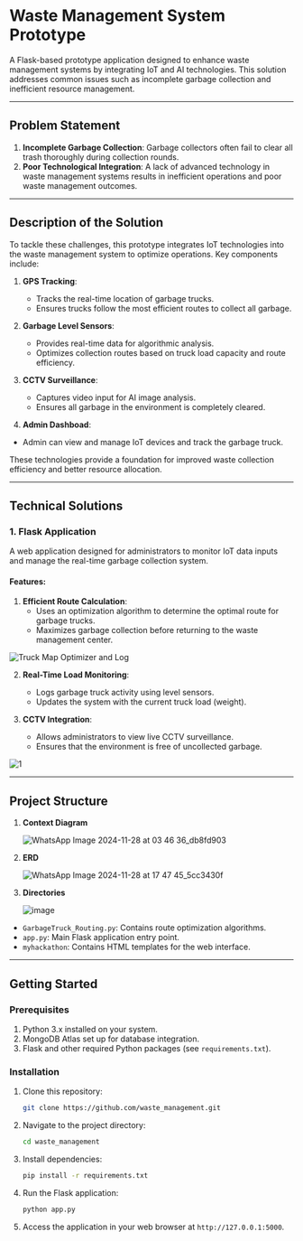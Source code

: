 # Waste Management System Prototype

A Flask-based prototype application designed to enhance waste management systems by integrating IoT and AI technologies. This solution addresses common issues such as incomplete garbage collection and inefficient resource management.

---

## Problem Statement

1. **Incomplete Garbage Collection**: Garbage collectors often fail to clear all trash thoroughly during collection rounds.
2. **Poor Technological Integration**: A lack of advanced technology in waste management systems results in inefficient operations and poor waste management outcomes.

---

## Description of the Solution

To tackle these challenges, this prototype integrates IoT technologies into the waste management system to optimize operations. Key components include:

1. **GPS Tracking**:
   - Tracks the real-time location of garbage trucks.
   - Ensures trucks follow the most efficient routes to collect all garbage.

2. **Garbage Level Sensors**:
   - Provides real-time data for algorithmic analysis.
   - Optimizes collection routes based on truck load capacity and route efficiency.

3. **CCTV Surveillance**:
   - Captures video input for AI image analysis.
   - Ensures all garbage in the environment is completely cleared.
  
 4. **Admin Dashboad**:
 - Admin can view and manage IoT devices and track the garbage truck.

These technologies provide a foundation for improved waste collection efficiency and better resource allocation.

---

## Technical Solutions

### 1. Flask Application
A web application designed for administrators to monitor IoT data inputs and manage the real-time garbage collection system.

#### Features:
1. **Efficient Route Calculation**:
   - Uses an optimization algorithm to determine the optimal route for garbage trucks.
   - Maximizes garbage collection before returning to the waste management center.
   
  ![Truck Map Optimizer and Log](https://github.com/user-attachments/assets/db8742ce-bcbd-4141-bc89-d7cd5b5b06a4)

2. **Real-Time Load Monitoring**:
   - Logs garbage truck activity using level sensors.
   - Updates the system with the current truck load (weight).

3. **CCTV Integration**:
   - Allows administrators to view live CCTV surveillance.
   - Ensures that the environment is free of uncollected garbage.
     
  ![1](https://github.com/user-attachments/assets/be1ea62b-e36c-4fa9-83fd-63ed5de0ec48)


---

## Project Structure
1. **Context Diagram**
   
   ![WhatsApp Image 2024-11-28 at 03 46 36_db8fd903](https://github.com/user-attachments/assets/325d8ad0-4f83-40f4-ad6f-0163ef1fbce5)
   
2. **ERD**
   
   ![WhatsApp Image 2024-11-28 at 17 47 45_5cc3430f](https://github.com/user-attachments/assets/a7f0d83b-c6dc-4a6e-8386-151827b3b22d)

3. **Directories**
   
   ![image](https://github.com/user-attachments/assets/5c328ca2-76ce-4787-86b6-81b67ddacb62)

- `GarbageTruck_Routing.py`: Contains route optimization algorithms.
- `app.py`: Main Flask application entry point.
- `myhackathon`: Contains HTML templates for the web interface.

---

## Getting Started

### Prerequisites

1. Python 3.x installed on your system.
2. MongoDB Atlas set up for database integration.
3. Flask and other required Python packages (see `requirements.txt`).

### Installation

1. Clone this repository:
   ```bash
   git clone https://github.com/waste_management.git
   
2. Navigate to the project directory:
   ```bash
   cd waste_management
   ```

3. Install dependencies:
   ```bash
   pip install -r requirements.txt
   ```
   
4. Run the Flask application:
   ```bash
   python app.py
   ```

5. Access the application in your web browser at `http://127.0.0.1:5000`.

